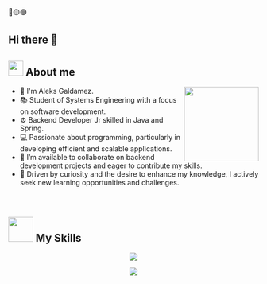 🔴🟡🟢
## Hi there 👋

<!--
**gdzdev/gdzdev** is a ✨ _special_ ✨ repository because its `README.md` (this file) appears on your GitHub profile.

Here are some ideas to get you started:

- 🔭 I’m currently working on ...
- 🌱 I’m currently learning ...
- 👯 I’m looking to collaborate on ...
- 🤔 I’m looking for help with ...
- 💬 Ask me about ...
- 📫 How to reach me: ...
- 😄 Pronouns: ...
- ⚡ Fun fact: ...
-->




## <picture><img src = "https://github.com/7oSkaaa/7oSkaaa/blob/main/Images/about_me.gif?raw=true" width = 30px></picture> About me

<img align='right' src='https://github.com/Rishit-dagli/Rishit-dagli/blob/master/images/octocat-anime.gif' width='150"'>

- 🌟 I'm Aleks Galdamez.
- 📚 Student of Systems Engineering with a focus on software development.
- ⚙️ Backend Developer Jr skilled in Java and Spring.
- 💻 Passionate about programming, particularly in developing efficient and scalable applications.
- 💬 I’m available to collaborate on backend development projects and eager to contribute my skills.
- 🚀 Driven by curiosity and the desire to enhance my knowledge, I actively seek new learning opportunities and challenges.

<br>

## <img src="https://media.giphy.com/media/VgCDAzcKvsR6OM0uWg/giphy.gif" width="50"> My Skills

<p align="center">
  <a href="https://skillicons.dev">
    <img src="https://skillicons.dev/icons?i=git,java,spring,aws,github,html,js,mysql,postman,py,vscode,intellij&perline=14" />
  </a>
</p>










<p align="center">
  <img src="https://capsule-render.vercel.app/api?type=waving&color=gradient&height=65&section=footer"/>
</p>
